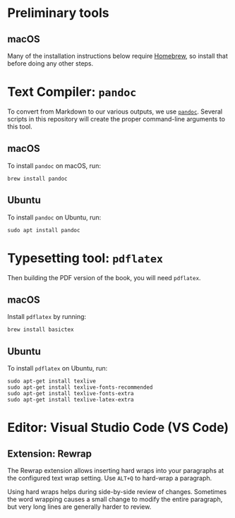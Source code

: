 # Preliminary tools

## macOS

Many of the installation instructions below require
[Homebrew](https://brew.sh/), so install that before doing any other
steps.

# Text Compiler: `pandoc`

To convert from Markdown to our various outputs, we use
[`pandoc`](https://pandoc.org/). Several scripts in this repository will
create the proper command-line arguments to this tool.

## macOS

To install `pandoc` on macOS, run:

```
brew install pandoc
```

## Ubuntu

To install `pandoc` on Ubuntu, run:

```
sudo apt install pandoc
```

# Typesetting tool: `pdflatex`

Then building the PDF version of the book, you will need `pdflatex`.

## macOS

Install `pdflatex` by running:

```
brew install basictex
```

## Ubuntu

To install `pdflatex` on Ubuntu, run:

```
sudo apt-get install texlive
sudo apt-get install texlive-fonts-recommended
sudo apt-get install texlive-fonts-extra
sudo apt-get install texlive-latex-extra
```

# Editor: Visual Studio Code (VS Code)

## Extension: Rewrap

The Rewrap extension allows inserting hard wraps into your paragraphs at
the configured text wrap setting. Use `ALT+Q` to hard-wrap a paragraph.

Using hard wraps helps during side-by-side review of changes. Sometimes
the word wrapping causes a small change to modify the entire paragraph,
but very long lines are generally harder to review.
